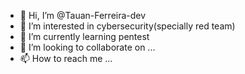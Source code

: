 - 👋 Hi, I’m @Tauan-Ferreira-dev
- 👀 I’m interested in cybersecurity(specially red team)
- 🌱 I’m currently learning pentest
- 💞️ I’m looking to collaborate on ...
- 📫 How to reach me ...

<!---
Tauan-Ferreira-dev/Tauan-Ferreira-dev is a ✨ special ✨ repository because its `README.md` (this file) appears on your GitHub profile.
You can click the Preview link to take a look at your changes.
--->
